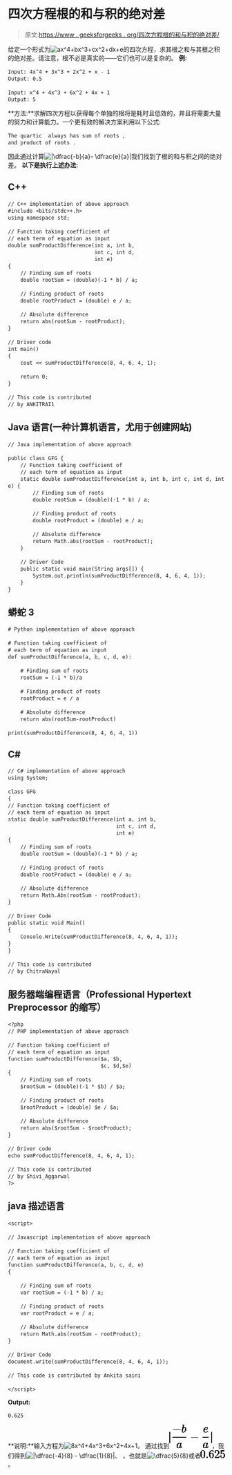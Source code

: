 # 四次方程根的和与积的绝对差

> 原文:[https://www . geeksforgeeks . org/四次方程根的和与积的绝对差/](https://www.geeksforgeeks.org/absolute-difference-between-sum-and-product-of-roots-of-a-quartic-equation/)

给定一个形式为![ax^4+bx^3+cx^2+dx+e  ](img/cace59aa60ab2ae9e772c5007024fd03.png "Rendered by QuickLaTeX.com")的四次方程，求其根之和与其根之积的绝对差。请注意，根不必是真实的——它们也可以是复杂的。
**例:**

```
Input: 4x^4 + 3x^3 + 2x^2 + x - 1
Output: 0.5

Input: x^4 + 4x^3 + 6x^2 + 4x + 1
Output: 5
```

**方法:**求解四次方程以获得每个单独的根将是耗时且低效的，并且将需要大量的努力和计算能力。一个更有效的解决方案利用以下公式:

```
The quartic  always has sum of roots ,
and product of roots . 
```

因此通过计算![|\dfrac{-b}{a}- \dfrac{e}{a}|  ](img/158a78dbb59321fb0f951f8a7ed26c22.png "Rendered by QuickLaTeX.com")我们找到了根的和与积之间的绝对差。
**以下是执行上述办法:**

## C++

```
// C++ implementation of above approach
#include <bits/stdc++.h>
using namespace std;

// Function taking coefficient of
// each term of equation as input
double sumProductDifference(int a, int b,
                            int c, int d,
                            int e)
{
    // Finding sum of roots
    double rootSum = (double)(-1 * b) / a;

    // Finding product of roots
    double rootProduct = (double) e / a;

    // Absolute difference
    return abs(rootSum - rootProduct);
}

// Driver code
int main()
{
    cout << sumProductDifference(8, 4, 6, 4, 1);

    return 0;
}

// This code is contributed
// by ANKITRAI1
```

## Java 语言(一种计算机语言，尤用于创建网站)

```
// Java implementation of above approach

public class GFG {
    // Function taking coefficient of
    // each term of equation as input
    static double sumProductDifference(int a, int b, int c, int d, int e) {
        // Finding sum of roots
        double rootSum = (double)(-1 * b) / a;

        // Finding product of roots
        double rootProduct = (double) e / a;

        // Absolute difference
        return Math.abs(rootSum - rootProduct);
    }

    // Driver Code
    public static void main(String args[]) {
        System.out.println(sumProductDifference(8, 4, 6, 4, 1));
    }
}
```

## 蟒蛇 3

```
# Python implementation of above approach

# Function taking coefficient of
# each term of equation as input
def sumProductDifference(a, b, c, d, e):

    # Finding sum of roots
    rootSum = (-1 * b)/a

    # Finding product of roots
    rootProduct = e / a

    # Absolute difference
    return abs(rootSum-rootProduct)

print(sumProductDifference(8, 4, 6, 4, 1))
```

## C#

```
// C# implementation of above approach
using System;

class GFG
{
// Function taking coefficient of
// each term of equation as input
static double sumProductDifference(int a, int b,
                                   int c, int d,
                                   int e)
{
    // Finding sum of roots
    double rootSum = (double)(-1 * b) / a;

    // Finding product of roots
    double rootProduct = (double) e / a;

    // Absolute difference
    return Math.Abs(rootSum - rootProduct);
}

// Driver Code
public static void Main()
{
    Console.Write(sumProductDifference(8, 4, 6, 4, 1));
}
}

// This code is contributed
// by ChitraNayal
```

## 服务器端编程语言（Professional Hypertext Preprocessor 的缩写）

```
<?php
// PHP implementation of above approach

// Function taking coefficient of
// each term of equation as input
function sumProductDifference($a, $b,
                              $c, $d,$e)
{
    // Finding sum of roots
    $rootSum = (double)(-1 * $b) / $a;

    // Finding product of roots
    $rootProduct = (double) $e / $a;

    // Absolute difference
    return abs($rootSum - $rootProduct);
}

// Driver code
echo sumProductDifference(8, 4, 6, 4, 1);

// This code is contributed
// by Shivi_Aggarwal
?>
```

## java 描述语言

```
<script>

// Javascript implementation of above approach

// Function taking coefficient of
// each term of equation as input
function sumProductDifference(a, b, c, d, e)
{

    // Finding sum of roots
    var rootSum = (-1 * b) / a;

    // Finding product of roots
    var rootProduct = e / a;

    // Absolute difference
    return Math.abs(rootSum - rootProduct);
}

// Driver Code
document.write(sumProductDifference(8, 4, 6, 4, 1));

// This code is contributed by Ankita saini

</script>
```

**Output:** 

```
0.625
```

**说明:**输入方程为![8x^4+4x^3+6x^2+4x+1  ](img/dc0d9f019edcf67b6044b99ae8fb90e0.png "Rendered by QuickLaTeX.com")。
通过找到![|\dfrac{-b}{a}-\dfrac{e}{a}|  ](img/57abe5a395ed954e8b3c566b82f3f74e.png "Rendered by QuickLaTeX.com")，我们得到![|\dfrac{-4}{8} - \dfrac{1}{8}|  ](img/3ab6482cf4a61ffac4389cabf78527cc.png "Rendered by QuickLaTeX.com")、
，也就是![\dfrac{5}{8}  ](img/edd3c9f467bc375aad709ddb75f6a128.png "Rendered by QuickLaTeX.com")或者![0.625  ](img/ef3d63d2cd28801aec6ea84f5c569cbe.png "Rendered by QuickLaTeX.com")。